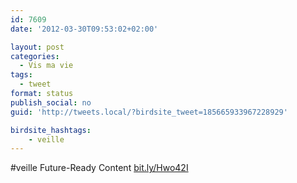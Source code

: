 ```yaml
---
id: 7609
date: '2012-03-30T09:53:02+02:00'

layout: post
categories:
  - Vis ma vie
tags:
  - tweet
format: status
publish_social: no
guid: 'http://tweets.local/?birdsite_tweet=185665933967228929'

birdsite_hashtags:
    - veille
---
```


\#veille Future-Ready Content [bit.ly/Hwo42I](http://bit.ly/Hwo42I)
